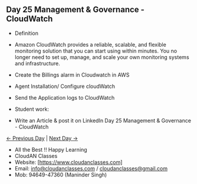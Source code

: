 ## Day 25 Management & Governance - CloudWatch

- Definition
- Amazon CloudWatch provides a reliable, scalable, and flexible monitoring solution that you can 
  start using within minutes. You no longer need to     set up, manage, and scale your own 
  monitoring systems and infrastructure.


- Create the Billings alarm in Cloudwatch in AWS

- Agent Installation/ Configure cloudWatch  

- Send the Application logs to CloudWatch

  
- Student work:
- Write an Article & post it on LinkedIn Day 25 Management & Governance - CloudWatch

[← Previous Day](../Day24/README.md) | [Next Day →](../Day26/README.md)

- All the Best !! Happy Learning
- CloudAN Classes
- Website: [https://www.cloudanclasses.com]
- Email: info@cloudanclasses.com / cloudanclasses@gmail.com
- Mob: 94649-47360 (Maninder Singh)

